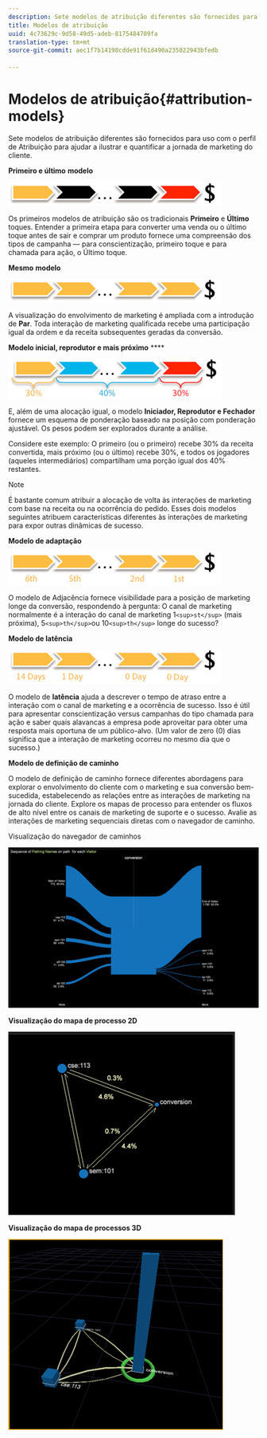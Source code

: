 ```yaml
---
description: Sete modelos de atribuição diferentes são fornecidos para uso com o perfil de Atribuição para ajudar a ilustrar e quantificar a jornada de marketing do cliente.
title: Modelos de atribuição
uuid: 4c73629c-9d58-49d5-adeb-8175484709fa
translation-type: tm+mt
source-git-commit: aec1f7b14198cdde91f61d490a235022943bfedb

---
```



# Modelos de atribuição{#attribution-models}

Sete modelos de atribuição diferentes são fornecidos para uso com o perfil de Atribuição para ajudar a ilustrar e quantificar a jornada de marketing do cliente.

**Primeiro e último** **modelo**

![](assets/attrib_model_first_last.png)

Os primeiros modelos de atribuição são os tradicionais **Primeiro** e **Último** toques. Entender a primeira etapa para converter uma venda ou o último toque antes de sair e comprar um produto fornece uma compreensão dos tipos de campanha — para conscientização, primeiro toque e para chamada para ação, o Último toque.

**Mesmo** **modelo**

![](assets/attrib_model_even.png)

A visualização do envolvimento de marketing é ampliada com a introdução de **Par**. Toda interação de marketing qualificada recebe uma participação igual da ordem e da receita subsequentes geradas da conversão.

**Modelo inicial, reprodutor e mais próximo** ****

![](assets/attrib_model_position.png)

E, além de uma alocação igual, o modelo **Iniciador, Reprodutor e Fechador** fornece um esquema de ponderação baseado na posição com ponderação ajustável. Os pesos podem ser explorados durante a análise.

Considere este exemplo: O primeiro (ou o primeiro) recebe 30% da receita convertida, mais próximo (ou o último) recebe 30%, e todos os jogadores (aqueles intermediários) compartilham uma porção igual dos 40% restantes.

>[!NOTE]
>
>É bastante comum atribuir a alocação de volta às interações de marketing com base na receita ou na ocorrência do pedido. Esses dois modelos seguintes atribuem características diferentes às interações de marketing para expor outras dinâmicas de sucesso.

**Modelo de adaptação**

![](assets/attrib_model_adjacency.png)

O modelo de Adjacência fornece visibilidade para a posição de marketing longe da conversão, respondendo à pergunta: O canal de marketing normalmente é a interação do canal de marketing 1`<sup>st</sup>` (mais próxima), 5`<sup>th</sup>`ou 10`<sup>th</sup>` longe do sucesso?

**Modelo de latência**

![](assets/attrib_model_latency.png)

O modelo de **latência** ajuda a descrever o tempo de atraso entre a interação com o canal de marketing e a ocorrência de sucesso. Isso é útil para apresentar conscientização versus campanhas do tipo chamada para ação e saber quais alavancas a empresa pode aproveitar para obter uma resposta mais oportuna de um público-alvo. (Um valor de zero (0) dias significa que a interação de marketing ocorreu no mesmo dia que o sucesso.)

**Modelo de definição de caminho**

O modelo de definição de caminho fornece diferentes abordagens para explorar o envolvimento do cliente com o marketing e sua conversão bem-sucedida, estabelecendo as relações entre as interações de marketing na jornada do cliente. Explore os mapas de processo para entender os fluxos de alto nível entre os canais de marketing de suporte e o sucesso. Avalie as interações de marketing sequenciais diretas com o navegador de caminho.

Visualização do navegador de caminhos

![](assets/attrib_model_path_browser.png)

**Visualização do mapa de processo 2D**

![](assets/attrib_model_2Dprocess_map.png)

**Visualização do mapa de processos 3D**

![](assets/attrib_model_3Dprocess_map.png)

